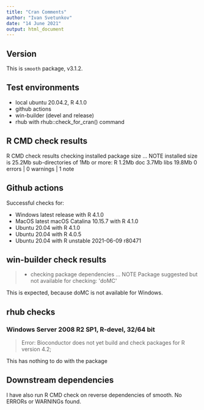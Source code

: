 ```yaml
---
title: "Cran Comments"
author: "Ivan Svetunkov"
date: "14 June 2021"
output: html_document
---
```

## Version
This is ``smooth`` package, v3.1.2.

## Test environments
* local ubuntu 20.04.2, R 4.1.0
* github actions
* win-builder (devel and release)
* rhub with rhub::check_for_cran() command

## R CMD check results
R CMD check results
checking installed package size ... NOTE
    installed size is 25.2Mb
    sub-directories of 1Mb or more:
      R      1.2Mb
      doc    3.7Mb
      libs  19.8Mb
0 errors | 0 warnings | 1 note

## Github actions
Successful checks for:

- Windows latest release with R 4.1.0
- MacOS latest macOS Catalina 10.15.7 with R 4.1.0
- Ubuntu 20.04 with R 4.1.0
- Ubuntu 20.04 with R 4.0.5
- Ubuntu 20.04 with R unstable 2021-06-09 r80471

## win-builder check results
>* checking package dependencies ... NOTE
>Package suggested but not available for checking: 'doMC'

This is expected, because doMC is not available for Windows.

## rhub checks
### Windows Server 2008 R2 SP1, R-devel, 32/64 bit
> Error: Bioconductor does not yet build and check packages for R version 4.2;

This has nothing to do with the package

## Downstream dependencies
I have also run R CMD check on reverse dependencies of smooth.
No ERRORs or WARNINGs found.
